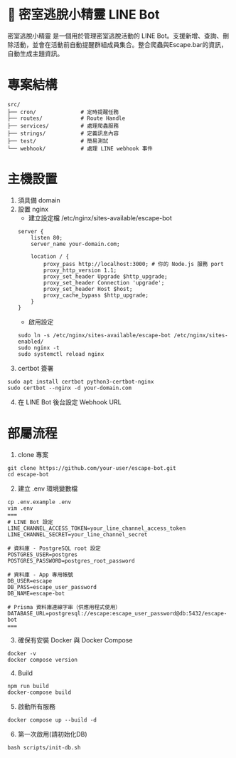 # 🧩 密室逃脫小精靈 LINE Bot

密室逃脫小精靈 是一個用於管理密室逃脫活動的 LINE Bot。支援新增、查詢、刪除活動，並會在活動前自動提醒群組成員集合。整合爬蟲與Escape.bar的資訊，自動生成主題資訊。

# 專案結構
```
src/
├── cron/              # 定時提醒任務
├── routes/            # Route Handle
├── services/          # 處理爬蟲服務
├── strings/           # 定義訊息內容
├── test/              # 簡易測試
└── webhook/           # 處理 LINE webhook 事件
```

# 主機設置
1. 須具備 domain
2. 設置 nginx
    * 建立設定檔 /etc/nginx/sites-available/escape-bot
    ```
    server {
        listen 80;
        server_name your-domain.com;

        location / {
            proxy_pass http://localhost:3000; # 你的 Node.js 服務 port
            proxy_http_version 1.1;
            proxy_set_header Upgrade $http_upgrade;
            proxy_set_header Connection 'upgrade';
            proxy_set_header Host $host;
            proxy_cache_bypass $http_upgrade;
        }
    }
    ```
    * 啟用設定
    ```
    sudo ln -s /etc/nginx/sites-available/escape-bot /etc/nginx/sites-enabled/
    sudo nginx -t
    sudo systemctl reload nginx
    ```
3. certbot 簽署
```
sudo apt install certbot python3-certbot-nginx
sudo certbot --nginx -d your-domain.com
```
4. 在 LINE Bot 後台設定 Webhook URL

# 部屬流程
1. clone 專案
```
git clone https://github.com/your-user/escape-bot.git
cd escape-bot
```
2. 建立 .env 環境變數檔
```
cp .env.example .env
vim .env
===
# LINE Bot 設定
LINE_CHANNEL_ACCESS_TOKEN=your_line_channel_access_token
LINE_CHANNEL_SECRET=your_line_channel_secret

# 資料庫 - PostgreSQL root 設定
POSTGRES_USER=postgres
POSTGRES_PASSWORD=postgres_root_password

# 資料庫 - App 專用帳號
DB_USER=escape
DB_PASS=escape_user_password
DB_NAME=escape-bot

# Prisma 資料庫連線字串（供應用程式使用）
DATABASE_URL=postgresql://escape:escape_user_password@db:5432/escape-bot
===
```
3. 確保有安裝 Docker 與 Docker Compose
```
docker -v
docker compose version
```

4. Build
```
npm run build
docker-compose build
```

5. 啟動所有服務
```
docker compose up --build -d
```

6. 第一次啟用(請初始化DB)
```
bash scripts/init-db.sh
```
